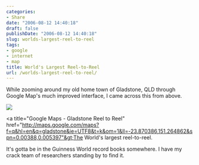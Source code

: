 ```yaml
---
categories:
- Share
date: "2006-08-12 14:40:18"
draft: false
publishDate: "2006-08-12 14:40:18"
slug: worlds-largest-reel-to-reel
tags:
- google
- internet
- map
title: World's Largest Reel-to-Reel
url: /worlds-largest-reel-to-reel/
---
```

While zooming around my old home town of Gladstone, QLD through Google
Map's much improved interface, I came across this from above.

![](https://farm1.staticflickr.com/797/39601288580_a5c0175f63.jpg)

&lt;a title="Google Maps - Gladstone Reel to Reel"
href="http://maps.google.com/maps?f=q&hl=en&q=gladstone&ie=UTF8&t=k&om=1&ll=-23.870386,151.264862&spn=0.00388,0.005397"&gt;The
World's largest reel-to-reel.

It's gotta be in the Guinness World record books somewhere. I have my
crack team of researchers standing by to find it.